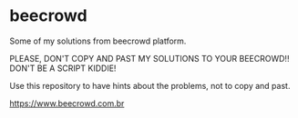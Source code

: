 # beecrowd
Some of my solutions from beecrowd platform.

PLEASE, DON'T COPY AND PAST MY SOLUTIONS TO YOUR BEECROWD!! DON'T BE A SCRIPT KIDDIE!

Use this repository to have hints about the problems, not to copy and past.


https://www.beecrowd.com.br
